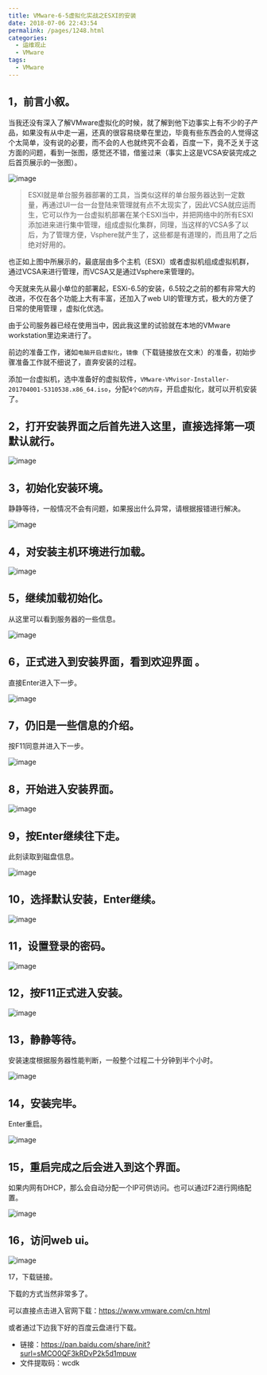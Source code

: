 ```yaml
---
title: VMware-6-5虚拟化实战之ESXI的安装
date: 2018-07-06 22:43:54
permalink: /pages/1248.html
categories:
  - 运维观止
  - VMware
tags:
  - VMware
---
```


## 1，前言小叙。

当我还没有深入了解VMware虚拟化的时候，就了解到他下边事实上有不少的子产品，如果没有从中走一遍，还真的很容易绕晕在里边，毕竟有些东西会的人觉得这个太简单，没有说的必要，而不会的人也就终究不会着，百度一下，竟不乏关于这方面的问题，看到一张图，感觉还不错，借鉴过来（事实上这是VCSA安装完成之后首页展示的一张图）。

![image](https://tva3.sinaimg.cn/large/008k1Yt0ly1grx7l9vb56j30cw07ywg0.jpg)

> ESXI就是单台服务器部署的工具，当类似这样的单台服务器达到一定数量，再通过UI一台一台登陆来管理就有点不太现实了，因此VCSA就应运而生，它可以作为一台虚拟机部署在某个ESXI当中，并把网络中的所有ESXI添加进来进行集中管理，组成虚拟化集群，同理，当这样的VCSA多了以后，为了管理方便，Vsphere就产生了，这些都是有道理的，而且用了之后绝对好用的。

也正如上图中所展示的，最底层由多个主机（ESXI）或者虚拟机组成虚拟机群，通过VCSA来进行管理，而VCSA又是通过Vsphere来管理的。

今天就来先从最小单位的部署起，ESXi-6.5的安装，6.5较之之前的都有非常大的改进，不仅在各个功能上大有丰富，还加入了web UI的管理方式，极大的方便了日常的使用管理 ，虚拟化优选。

由于公司服务器已经在使用当中，因此我这里的试验就在本地的VMware workstation里边来进行了。

前边的准备工作，诸如`电脑开启虚拟化`，`镜像`（下载链接放在文末）的准备，初始步骤准备工作就不细说了，直奔安装的过程。

添加一台虚拟机，选中准备好的虚拟软件，`VMware-VMvisor-Installer-201704001-5310538.x86_64.iso`，分配`4个G的内存`，开启虚拟化，就可以开机安装了。

## 2，打开安装界面之后首先进入这里，直接选择第一项默认就行。

![image](https://tvax2.sinaimg.cn/large/008k1Yt0ly1grx7lkvo2fj30hh0c5432.jpg)

## 3，初始化安装环境。

静静等待，一般情况不会有问题，如果报出什么异常，请根据报错进行解决。

![image](https://tva2.sinaimg.cn/large/008k1Yt0ly1grx7lqw9zjj30vf0iydmh.jpg)

## 4，对安装主机环境进行加载。

![image](https://tvax1.sinaimg.cn/large/008k1Yt0ly1grx7lyzuplj30vb0nzn3e.jpg)

## 5，继续加载初始化。

从这里可以看到服务器的一些信息。

![image](https://tva4.sinaimg.cn/large/008k1Yt0ly1grx7m3t3qqj60v90o145b02.jpg)

## 6，正式进入到安装界面，看到欢迎界面 。

直接Enter进入下一步。

![image](https://tvax2.sinaimg.cn/large/008k1Yt0ly1grx7m9pd6lj30mo0idn2i.jpg)

## 7，仍旧是一些信息的介绍。

按F11同意并进入下一步。

![image](https://tvax3.sinaimg.cn/large/008k1Yt0ly1grx7mfn5xij30n90k27b5.jpg)

## 8，开始进入安装界面。

![image](https://tvax2.sinaimg.cn/large/008k1Yt0ly1grx7ml3y0xj30mo0ib0xe.jpg)

## 9，按Enter继续往下走。

此刻读取到磁盘信息。

![image](https://tvax4.sinaimg.cn/large/008k1Yt0ly1grx7mq7r8jj30lj0khgri.jpg)

## 10，选择默认安装，Enter继续。

![image](https://tvax1.sinaimg.cn/large/008k1Yt0ly1grx7mxzlnkj30k30k4te2.jpg)

## 11，设置登录的密码。

![image](https://tva2.sinaimg.cn/large/008k1Yt0ly1grx7nbjlzij60kw0jptdm02.jpg)

## 12，按F11正式进入安装。

![image](https://tvax1.sinaimg.cn/large/008k1Yt0ly1grx7nj0k3xj30lw0jewjn.jpg)

## 13，静静等待。

安装速度根据服务器性能判断，一般整个过程二十分钟到半个小时。

![image](https://tva2.sinaimg.cn/large/008k1Yt0ly1grx7no5bydj30i00i142j.jpg)

## 14，安装完毕。

Enter重启。

![image](https://tvax2.sinaimg.cn/large/008k1Yt0ly1grx7nvb0n8j30jc0jtn2l.jpg)

## 15，重启完成之后会进入到这个界面。

如果内网有DHCP，那么会自动分配一个IP可供访问。也可以通过F2进行网络配置。

![image](https://tva1.sinaimg.cn/large/008k1Yt0ly1grx7o2i3wsj30vy0oh10v.jpg)

## 16，访问web ui。

![image](https://tvax1.sinaimg.cn/large/008k1Yt0ly1grx7o9ut7ij31330m8aqz.jpg)

17，下载链接。

下载的方式当然非常多了。

可以直接点击进入官网下载：https://www.vmware.com/cn.html

或者通过下边我下好的百度云盘进行下载。

- 链接：https://pan.baidu.com/share/init?surl=sMCO0QF3kRDvP2k5d1mpuw
- 文件提取码：wcdk
